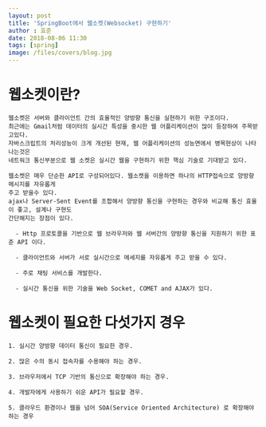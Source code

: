 ```yaml
---
layout: post
title: 'SpringBoot에서 웹소켓(Websocket) 구현하기'
author : 효준
date: 2018-08-06 11:30
tags: [spring]
image: /files/covers/blog.jpg
---
```


# 웹소켓이란?

    웹소켓은 서버와 클라이언트 간의 효율적인 양방향 통신을 실현하기 위한 구조이다.
    최근에는 Gmail처럼 데이터의 실시간 특성을 중시한 웹 어플리케이션이 많이 등장하여 주목받고있다.
    자바스크립트의 처리성능이 크게 개선된 현재, 웹 어플리케이션의 성능면에서 병목현상이 나타나는것은
    네트워크 통신부분으로 웹 소켓은 실시간 웹을 구현하기 위한 핵심 기술로 기대받고 있다.

    웹소켓은 매우 단순한 API로 구성되어있다. 웹소켓을 이용하면 하나의 HTTP접속으로 양방향 메시지를 자유롭게
    주고 받을수 있다.
    ajax나 Server-Sent Event를 조합해서 양방향 통신을 구현하는 경우와 비교해 통신 효율이 좋고, 설계나 구현도
    간단해지는 장점이 있다.

      - Http 프로토콜을 기반으로 웹 브라우저와 웹 서버간의 양방향 통신을 지원하기 위한 표준 API 이다.

      - 클라이언트와 서버가 서로 실시간으로 메세지를 자유롭게 주고 받을 수 있다.

      - 주로 채팅 서비스를 개발한다.

      - 실시간 통신을 위한 기술을 Web Socket, COMET and AJAX가 있다.

# 웹소켓이 필요한 다섯가지 경우
    1. 실시간 양방향 데이터 통신이 필요한 경우.

    2. 많은 수의 동시 접속자를 수용해야 하는 경우.

    3. 브라우저에서 TCP 기반의 통신으로 확장해야 하는 경우.

    4. 개발자에게 사용하기 쉬운 API가 필요할 경우.

    5. 클라우드 환경이나 웹을 넘어 SOA(Service Oriented Architecture) 로 확장해야 하는 경우

